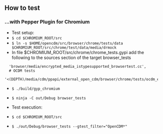 ## How to test

### ...with Pepper Plugin for Chromium

* Test setup:
 * ```$ cd $CHROMIUM_ROOT/src```
 * ```$ ln -s $HOME/opencdm/src/browser/chrome/tests/data $CHROMIUM_ROOT/src/chrome/test/data/media/drmock```
 * In file $CHROMIUM_ROOT/src/chrome/chrome_tests.gypi add the following to the sources section of the target browser_tests
 
```
  'browser/media/encrypted_media_istypesupported_browsertest.cc',
  # OCDM tests
  '<(DEPTH)/media/cdm/ppapi/external_open_cdm/browser/chrome/tests/ocdm_encrypted_media_istypesupported_browsertest.cc',
```

 * ```$ ./build/gyp_chromium```
 * ```$ ninja -C out/Debug browser_tests```

* Test execution:
 * ```$ cd $CHROMIUM_ROOT/src```
 * ```$ ./out/Debug/browser_tests --gtest_filter="OpenCDM*"```
